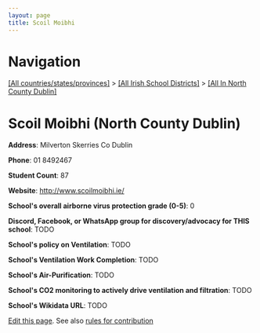 ```yaml
---
layout: page
title: Scoil Moibhi
---
```

# Navigation

[[All countries/states/provinces]](../../..) > [[All Irish School Districts]](../..) > [[All In North County Dublin]](..)

# Scoil Moibhi (North County Dublin)

**Address**: Milverton Skerries Co Dublin

**Phone**: 01 8492467

**Student Count**: 87

**Website**: <http://www.scoilmoibhi.ie/>

**School's overall airborne virus protection grade (0-5)**: 0

**Discord, Facebook, or WhatsApp group for discovery/advocacy for THIS school**: TODO

**School's policy on Ventilation**: TODO

**School's Ventilation Work Completion**: TODO

**School's Air-Purification**: TODO

**School's CO2 monitoring to actively drive ventilation and filtration**: TODO

**School's Wikidata URL**: TODO


[Edit this page](https://github.com/ventilate-schools/Ireland/edit/main/./Dublin_North_County_Dublin/Scoil_Moibhi.md). See also [rules for contribution](../../../contribution-rules/)